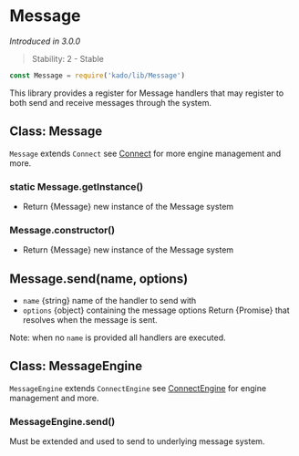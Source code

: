 # Message
*Introduced in 3.0.0*
> Stability: 2 - Stable
```js
const Message = require('kado/lib/Message')
```
This library provides a register for Message handlers that may register to both
send and receive messages through the system.

## Class: Message
`Message` extends `Connect` see [Connect](Connect.md) for more engine
management and more.

### static Message.getInstance()
* Return {Message} new instance of the Message system

### Message.constructor()
* Return {Message} new instance of the Message system

## Message.send(name, options)
* `name` {string} name of the handler to send with
* `options` {object} containing the message options
Return {Promise} that resolves when the message is sent.

Note: when no `name` is provided all handlers are executed.

## Class: MessageEngine
`MessageEngine` extends `ConnectEngine` see
[ConnectEngine](Connect.md#classconnectengine) for engine management and more.

### MessageEngine.send()
Must be extended and used to send to underlying message system.

